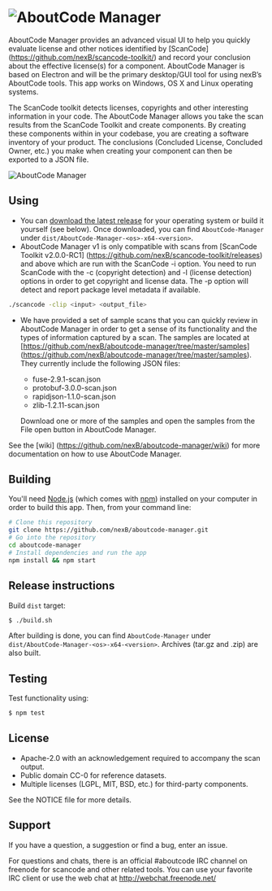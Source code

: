 # <img src="assets/images/aboutcode-logo.png" align="center" alt="AboutCode Manager">

AboutCode Manager provides an advanced visual UI to help you quickly evaluate
license and other notices identified by [ScanCode] (https://github.com/nexB/scancode-toolkit/) and record your conclusion
about the effective license(s) for a component. AboutCode Manager is based on
Electron and will be the primary desktop/GUI tool for using nexB’s AboutCode
tools. This app works on Windows, OS X and Linux operating systems.

The ScanCode toolkit detects licenses, copyrights and other interesting
information in your code. The AboutCode Manager allows you take the scan results
from the ScanCode Toolkit and create components. By creating these components
within in your codebase, you are creating a software inventory of your product.
The conclusions (Concluded License, Concluded Owner, etc.) you make when
creating your component can then be exported to a JSON file.

![AboutCode Manager](assets/images/aboutcode-manager-nodeview.gif)

## Using

* You can [download the latest release](https://github.com/nexB/aboutcode-manager/releases) for your operating system or build it yourself (see below).
Once downloaded, you can find `AboutCode-Manager` under `dist/AboutCode-Manager-<os>-x64-<version>`.
* AboutCode Manager v1 is only compatible with scans from [ScanCode Toolkit v2.0.0-RC1] (https://github.com/nexB/scancode-toolkit/releases) and above which are run with the ScanCode -i option.  You need to run ScanCode with the -c (copyright detection) and -l (license detection) options in order to get copyright and license data.  The -p option will detect and report package level metadata if available.

```bash
./scancode -clip <input> <output_file>
```

* We have provided a set of sample scans that you can quickly review in AboutCode Manager in order to get a sense of its functionality and the types of information captured by a scan.  The samples are located at [https://github.com/nexB/aboutcode-manager/tree/master/samples] (https://github.com/nexB/aboutcode-manager/tree/master/samples).  They currently include the following JSON files:
  * fuse-2.9.1-scan.json
  * protobuf-3.0.0-scan.json
  * rapidjson-1.1.0-scan.json
  * zlib-1.2.11-scan.json

  Download one or more of the samples and open the samples from the File open button in AboutCode Manager.

See the [wiki] (https://github.com/nexB/aboutcode-manager/wiki) for more documentation on how to use AboutCode Manager.

## Building

You'll need [Node.js](https://nodejs.org) (which comes with [npm](http://npmjs.com)) installed on your computer in order to build this app.
Then, from your command line:

```bash
# Clone this repository
git clone https://github.com/nexB/aboutcode-manager.git
# Go into the repository
cd aboutcode-manager
# Install dependencies and run the app
npm install && npm start
```

## Release instructions

Build `dist` target:

```bash
$ ./build.sh
```

After building is done, you can find `AboutCode-Manager` under `dist/AboutCode-Manager-<os>-x64-<version>`.
Archives (tar.gz and .zip) are also built.

## Testing

Test functionality using:

```bash
$ npm test
```

## License

* Apache-2.0 with an acknowledgement required to accompany the scan output.
* Public domain CC-0 for reference datasets.
* Multiple licenses (LGPL, MIT, BSD, etc.) for third-party components.

See the NOTICE file for more details.

## Support

If you have a question, a suggestion or find a bug, enter an issue.

For questions and chats, there is an official #aboutcode IRC channel on freenode for
scancode and other related tools. You can use your favorite IRC client or use the
web chat at http://webchat.freenode.net/
